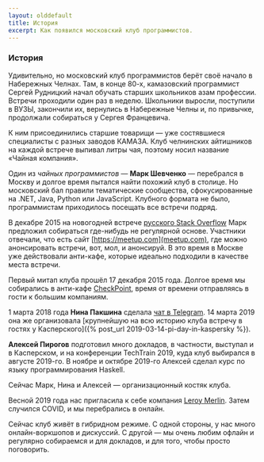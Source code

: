 ```yaml
---
layout: olddefault
title: История
excerpt: Как появился московский клуб программистов.
---
```


### История

Удивительно, но московский клуб программистов берёт своё начало в Набережных Челнах. Там, в конце 80-х, камазовский программист Сергей Рудницкий начал обучать старших школьников азам профессии. Встречи проходили один раз в неделю. Школьники выросли, поступили в ВУЗЫ, закончили их, вернулись в Набережные Челны и, по привычке, продолжали собираться у Сергея Францевича.

К ним присоединились старшие товарищи — уже состявшиеся специалисты с разных заводов КАМАЗА. Клуб челнинских айтишников на каждой встрече выпивал литры чая, поэтому носил название «Чайная компания».

Один из *чайных программистов* — **Марк Шевченко** — перебрался в Москву и долгое время пытался найти похожий клуб в столице. Но московский бал правили тематические сообщества, сфокусированные на .NET, Java, Python или JavaScript. Клубного формата не было, программистам приходилось посещать все встречи подряд.

В декабре 2015 на новогодней встрече [русского Stack Overflow](https://ru.stackoverflow.com/) Марк предложил собираться где-нибудь не регулярной основе. Участники отвечали, что есть сайт [https://meetup.com](meetup.com), где можно анонсировать встречи, вот, мол, и анонсируй. В это время в Москве уже действовали анти-кафе, которые идеально подходили в качестве места встречи.

Первый митап клуба прошёл 17 декабря 2015 года. Долгое время мы собирались в анти-кафе [CheckPoint](https://chpoint.ru/), время от времени отправляясь в гости к большим компаниям.

1 марта 2018 года **Нина Пакшина** сделала [чат в Telegram](https://t.me/progmsk). 14 марта 2019 она же организовала [крупнейшую на всю историю клуба встречу в гостях у Касперского]({% post_url 2019-03-14-pi-day-in-kaspersky %}).

**Алексей Пирогов** подготовил много докладов, в частности, выступал и в Касперском, и на конференции TechTrain 2019, куда клуб выбирался в августе 2019-го. В ноябре и октябре 2019-го Алексей сделал курс по языку программирования Haskell.

Сейчас Марк, Нина и Алексей — организационный костяк клуба.

Весной 2019 года нас пригласила к себе компания [Leroy Merlin](https://leroymerlin.ru/). Затем случился COVID, и мы перебрались в онлайн.

Сейчас клуб живёт в гибридном режиме. С одной стороны, у нас много онлайн-воркшопов и дискуссий. С другой — мы очень любим офлайн и регулярно собираемся и для докладов, и для того, чтобы просто поговорить.
